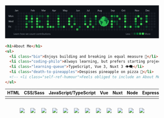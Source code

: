 <!-- Custom "Hello, World!" Banner (Canva) -->
![Hello, World! Banner](hello-world-banner.png)

```html
<h1>About Me</h1>
<ul>
  <li class="bio">Enjoys building and breaking in equal measure 🦠</li>
  <li class="coding-philo">Always learning, but prefers starting projects 💭</li>
  <li class="learning-queue">TypeScript, Vue 3, Nuxt 3 👁️‍🗨️</li>
  <li class="death-to-pineapples">Despises pineapple on pizza 🤢</li>
  <!-- <li class="self-ref-humour">Feels obliged to include an About Me 🤓</li> -->
</ul>
```

| HTML | CSS/Sass | JavaScript/TypeScript | Vue | Nuxt | Node | Express | MongoDB | C++ | Qt | OpenCV |
| ---- | -------- | --------------------- | --- | ---- | ---- | ------- | ------- | --- | -- | ------ | 
|      |
<br>

<!-- Devicon and Profile Technology Icons -->
<div align="center">
  <img width="45" src="https://cdn.jsdelivr.net/gh/devicons/devicon/icons/html5/html5-original.svg">
  &nbsp; &nbsp;
  <img width="45" src="https://cdn.jsdelivr.net/gh/devicons/devicon/icons/css3/css3-original.svg">
  &nbsp; &nbsp;
  <img width="45" src="https://cdn.jsdelivr.net/gh/devicons/devicon/icons/sass/sass-original.svg">
  &nbsp; &nbsp;
  <img width="45" src="https://cdn.jsdelivr.net/gh/devicons/devicon/icons/javascript/javascript-original.svg">
  &nbsp; &nbsp; 
  <img width="45" src="https://cdn.jsdelivr.net/gh/devicons/devicon/icons/typescript/typescript-original.svg">
  &nbsp; &nbsp;
  <img width="45" src="https://cdn.jsdelivr.net/gh/devicons/devicon/icons/vuejs/vuejs-original.svg">
  &nbsp; &nbsp; 
  <img width="45" src="https://cdn.jsdelivr.net/gh/devicons/devicon/icons/nuxtjs/nuxtjs-original.svg">
  &nbsp; &nbsp;
  <img width="45" src="https://user-images.githubusercontent.com/25181517/183859966-a3462d8d-1bc7-4880-b353-e2cbed900ed6.png">
  &nbsp; &nbsp; 
  <img width="45" src="https://cdn.jsdelivr.net/gh/devicons/devicon/icons/mongodb/mongodb-original.svg">
  &nbsp; &nbsp; 
  <img width="45" src="https://user-images.githubusercontent.com/25181517/192106073-90fffafe-3562-4ff9-a37e-c77a2da0ff58.png">
  &nbsp; &nbsp; 
  <img width="45" src="https://cdn.jsdelivr.net/gh/devicons/devicon/icons/qt/qt-original.svg">
  &nbsp; &nbsp; 
  <img width="45" src="https://cdn.jsdelivr.net/gh/devicons/devicon/icons/opencv/opencv-original.svg">
</div>


